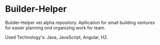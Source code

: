 # Builder-Helper
Builder-Helper ver.alpha repository. Apllication for small building ventures for easier planning ond organizing work for team.

Used Technology's:
Java, JavaScript, Angular, H2.

